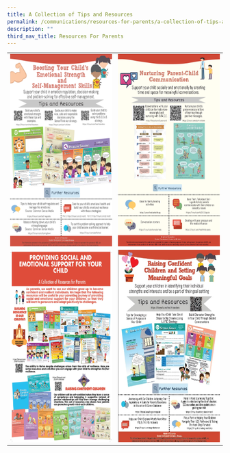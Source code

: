 ```yaml
---
title: A Collection of Tips and Resources
permalink: /communications/resources-for-parents/a-collection-of-tips-and-resources/
description: ""
third_nav_title: Resources For Parents
---
```

<table style="width:100%">
	<tr>
        <td>
					<img src="/images/Communication/Parents%20Resources/CW1.jpg" style="width:420px;height:450px;float:center"></td>
		<td><img src="/images/Communication/Parents%20Resources/CW2.jpg" style="width:420px;height:450px;float:center"></td>
		</tr>
	<tr>
        <td>
	<img src="/images/Communication/Parents%20Resources/CW3.jpg" style="width:420px;height:450px;float:center"></td>
		<td><img src="/images/Communication/Parents%20Resources/CW4.jpg" style="width:420px;height:450px;float:center"></td>
    </tr>

	
</table>